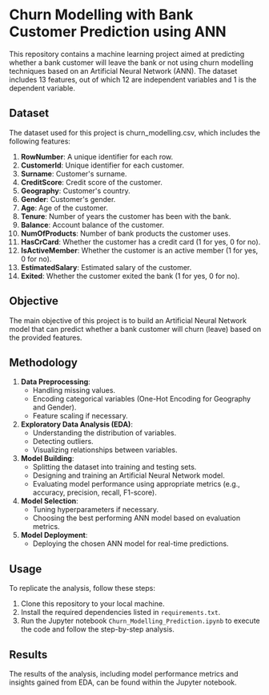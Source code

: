 # Churn Modelling with Bank Customer Prediction using ANN

This repository contains a machine learning project aimed at predicting whether a bank customer will leave the bank or not using churn modelling techniques based on an Artificial Neural Network (ANN). The dataset includes 13 features, out of which 12 are independent variables and 1 is the dependent variable.

## Dataset
The dataset used for this project is churn_modelling.csv, which includes the following features:

1. **RowNumber**: A unique identifier for each row.
2. **CustomerId**: Unique identifier for each customer.
3. **Surname**: Customer's surname.
4. **CreditScore**: Credit score of the customer.
5. **Geography**: Customer's country.
6. **Gender**: Customer's gender.
7. **Age**: Age of the customer.
8. **Tenure**: Number of years the customer has been with the bank.
9. **Balance**: Account balance of the customer.
10. **NumOfProducts**: Number of bank products the customer uses.
11. **HasCrCard**: Whether the customer has a credit card (1 for yes, 0 for no).
12. **IsActiveMember**: Whether the customer is an active member (1 for yes, 0 for no).
13. **EstimatedSalary**: Estimated salary of the customer.
14. **Exited**: Whether the customer exited the bank (1 for yes, 0 for no).

## Objective
The main objective of this project is to build an Artificial Neural Network model that can predict whether a bank customer will churn (leave) based on the provided features.

## Methodology
1. **Data Preprocessing**: 
   - Handling missing values.
   - Encoding categorical variables (One-Hot Encoding for Geography and Gender).
   - Feature scaling if necessary.
2. **Exploratory Data Analysis (EDA)**: 
   - Understanding the distribution of variables.
   - Detecting outliers.
   - Visualizing relationships between variables.
3. **Model Building**:
   - Splitting the dataset into training and testing sets.
   - Designing and training an Artificial Neural Network model.
   - Evaluating model performance using appropriate metrics (e.g., accuracy, precision, recall, F1-score).
4. **Model Selection**:
   - Tuning hyperparameters if necessary.
   - Choosing the best performing ANN model based on evaluation metrics.
5. **Model Deployment**:
   - Deploying the chosen ANN model for real-time predictions.

## Usage
To replicate the analysis, follow these steps:

1. Clone this repository to your local machine.
2. Install the required dependencies listed in `requirements.txt`.
3. Run the Jupyter notebook `Churn_Modelling_Prediction.ipynb` to execute the code and follow the step-by-step analysis.

## Results
The results of the analysis, including model performance metrics and insights gained from EDA, can be found within the Jupyter notebook.
